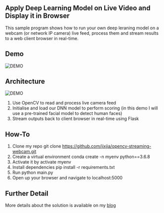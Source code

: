 ## Apply Deep Learning Model on Live Video and Display it in Browser

This sample program shows how to run your own deep leraning model on a webcam (or network IP camera) live feed, process them and stream results to a web client browser in real-time.

## Demo
![DEMO](https://jixjiastorage.blob.core.windows.net/blog-resources/opencv-stream-webcam/demo-static.png)

## Architecture
![DEMO](https://jixjiastorage.blob.core.windows.net/blog-resources/opencv-stream-webcam/architecture-static.png)

1. Use OpenCV to read and process live camera feed
1. Initialise and load our DNN model to perform scoring (in this demo I will use a pre-trained facial model to detect human faces)
1. Stream outputs back to client browser in real-time using Flask

## How-To
1. Clone my repo git clone https://github.com/jixjia/opencv-streaming-webcam.git 
1. Create a virtual environment conda create -n myenv python==3.6.8
1. Activate it by activate myenv
1. Install dependencies pip install -r requirements.txt
1. Run python main.py
1. Open up your browser and navigate to localhost:5000

## Further Detail
More details about the solution is available on my [blog](https://jixjia.com/2020/03/01/dnn-live-feed-streaming/)
